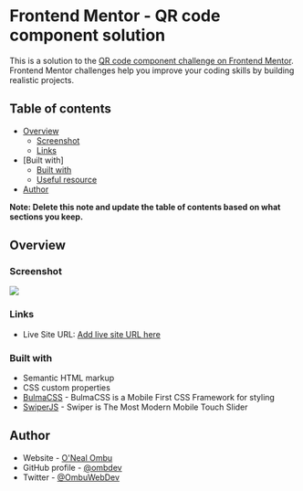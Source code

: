 # Frontend Mentor - QR code component solution

This is a solution to the [QR code component challenge on Frontend Mentor](https://www.frontendmentor.io/challenges/qr-code-component-iux_sIO_H). Frontend Mentor challenges help you improve your coding skills by building realistic projects.

## Table of contents

- [Overview](#overview)
  - [Screenshot](#screenshot)
  - [Links](#links)
- [Built with]
  - [Built with](#BulmaCSS)
  - [Useful resource](#SwiperJS)
- [Author](#ONealOmbu)

**Note: Delete this note and update the table of contents based on what sections you keep.**

## Overview

### Screenshot

![](./screenshot.jpg)

### Links

- Live Site URL: [Add live site URL here](https://your-live-site-url.com)

### Built with

- Semantic HTML markup
- CSS custom properties
- [BulmaCSS](https://bulma.io/) - BulmaCSS is a Mobile First CSS Framework for styling
- [SwiperJS](https://swiperjs.com/) - Swiper is The Most Modern Mobile Touch Slider

## Author

- Website - [O'Neal Ombu](https://www.onealombu.xyz)
- GitHub profile - [@ombdev](https://www.github.com/ombudev)
- Twitter - [@OmbuWebDev](https://www.twitter.com/ombuwebdev)
